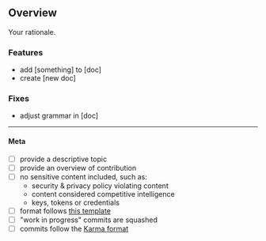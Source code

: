 ## Overview

Your rationale.

### Features

- add [something] to [doc]
- create [new doc]

### Fixes

- adjust grammar in [doc]

---

#### Meta

- [ ] provide a descriptive topic
- [ ] provide an overview of contribution
- [ ] no sensitive content included, such as:
  - security & privacy policy violating content
  - content considered competitive intelligence
  - keys, tokens or credentials
- [ ] format follows [this template][template]
- [ ] "work in progress" commits are squashed 
- [ ] commits follow the [Karma format][karma-format]

[template]: .PULL_REQUEST_TEMPLATE.md
[karma-format]: https://karma-runner.github.io/1.0/dev/git-commit-msg.html